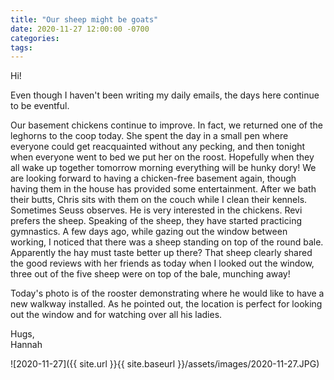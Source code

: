 ```yaml
---
title: "Our sheep might be goats"
date: 2020-11-27 12:00:00 -0700
categories:
tags:
---
```


Hi!

Even though I haven't been writing my daily emails, the days here continue to be eventful.

Our basement chickens continue to improve. In fact, we returned one of the leghorns to the coop today. She spent the day in a small pen where everyone could get reacquainted without any pecking, and then tonight when everyone went to bed we put her on the roost. Hopefully when they all wake up together tomorrow morning everything will be hunky dory! We are looking forward to having a chicken-free basement again, though having them in the house has provided some entertainment. After we bath their butts, Chris sits with them on the couch while I clean their kennels. Sometimes Seuss observes. He is very interested in the chickens. Revi prefers the sheep. Speaking of the sheep, they have started practicing gymnastics. A few days ago, while gazing out the window between working, I noticed that there was a sheep standing on top of the round bale. Apparently the hay must taste better up there? That sheep clearly shared the good reviews with her friends as today when I looked out the window, three out of the five sheep were on top of the bale, munching away!

Today's photo is of the rooster demonstrating where he would like to have a new walkway installed. As he pointed out, the location is perfect for looking out the window and for watching over all his ladies.

Hugs,<br />
Hannah

![2020-11-27]({{ site.url }}{{ site.baseurl }}/assets/images/2020-11-27.JPG)